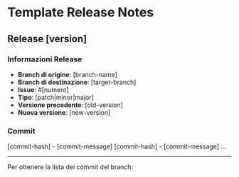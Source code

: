 # Template Release Notes

## Release [version]

### Informazioni Release

- **Branch di origine**: [branch-name]
- **Branch di destinazione**: [target-branch]
- **Issue**: #[numero]
- **Tipo**: [patch|minor|major]
- **Versione precedente**: [old-version]
- **Nuova versione**: [new-version]

### Commit

[commit-hash] - [commit-message]
[commit-hash] - [commit-message]
...

---

Per ottenere la lista dei commit del branch:
